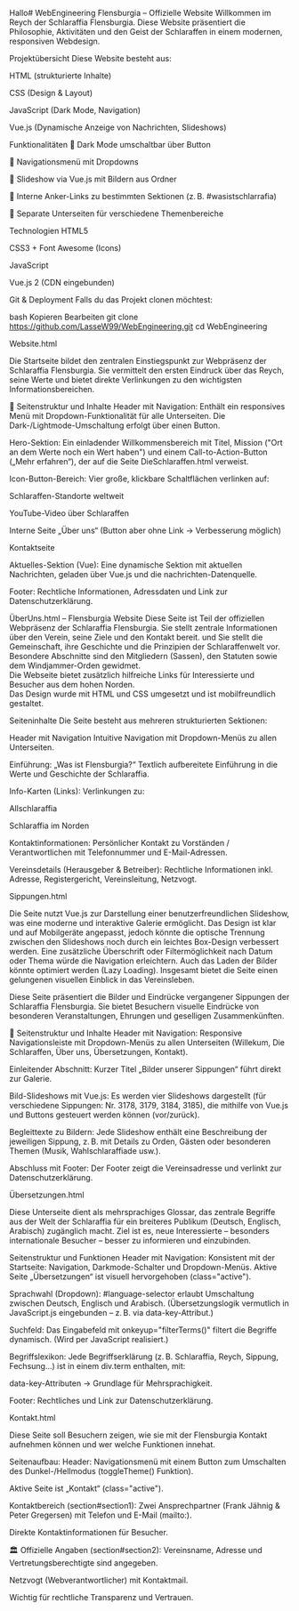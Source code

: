 Hallo# WebEngineering
Flensburgia – Offizielle Website
Willkommen im Reych der Schlaraffia Flensburgia. Diese Website präsentiert die Philosophie, Aktivitäten und den Geist der Schlaraffen in einem modernen, responsiven Webdesign.

Projektübersicht
Diese Website besteht aus:

HTML (strukturierte Inhalte)

CSS (Design & Layout)

JavaScript (Dark Mode, Navigation)

Vue.js (Dynamische Anzeige von Nachrichten, Slideshows)

 Funktionalitäten
🌙 Dark Mode umschaltbar über Button

🧭 Navigationsmenü mit Dropdowns

🔁 Slideshow via Vue.js mit Bildern aus Ordner

🔗 Interne Anker-Links zu bestimmten Sektionen (z. B. #wasistschlarrafia)

📄 Separate Unterseiten für verschiedene Themenbereiche

Technologien
HTML5

CSS3 + Font Awesome (Icons)

JavaScript

Vue.js 2 (CDN eingebunden)

 Git & Deployment
Falls du das Projekt clonen möchtest:

bash
Kopieren
Bearbeiten
git clone https://github.com/LasseW99/WebEngineering.git
cd WebEngineering


Website.html

Die Startseite bildet den zentralen Einstiegspunkt zur Webpräsenz der Schlaraffia Flensburgia. Sie vermittelt den ersten Eindruck über das Reych, seine Werte und bietet direkte Verlinkungen zu den wichtigsten Informationsbereichen.

🔧 Seitenstruktur und Inhalte
Header mit Navigation:
Enthält ein responsives Menü mit Dropdown-Funktionalität für alle Unterseiten. Die Dark-/Lightmode-Umschaltung erfolgt über einen Button.

Hero-Sektion:
Ein einladender Willkommensbereich mit Titel, Mission ("Ort an dem Werte noch ein Wert haben") und einem Call-to-Action-Button („Mehr erfahren“), der auf die Seite DieSchlaraffen.html verweist.

Icon-Button-Bereich:
Vier große, klickbare Schaltflächen verlinken auf:

Schlaraffen-Standorte weltweit

YouTube-Video über Schlaraffen

Interne Seite „Über uns“ (Button aber ohne Link → Verbesserung möglich)

Kontaktseite

Aktuelles-Sektion (Vue):
Eine dynamische Sektion mit aktuellen Nachrichten, geladen über Vue.js und die nachrichten-Datenquelle.

Footer:
Rechtliche Informationen, Adressdaten und Link zur Datenschutzerklärung.

ÜberUns.html – Flensburgia Website
Diese Seite ist Teil der offiziellen Webpräsenz der Schlaraffia Flensburgia. Sie stellt zentrale Informationen über den Verein, seine Ziele und den Kontakt bereit.
und Sie stellt die Gemeinschaft, ihre Geschichte und die Prinzipien der Schlaraffenwelt vor.  
Besondere Abschnitte sind den Mitgliedern (Sassen), den Statuten sowie dem Windjammer-Orden gewidmet.  
Die Webseite bietet zusätzlich hilfreiche Links für Interessierte und Besucher aus dem hohen Norden.  
Das Design wurde mit HTML und CSS umgesetzt und ist mobilfreundlich gestaltet.

Seiteninhalte
Die Seite besteht aus mehreren strukturierten Sektionen:

Header mit Navigation
Intuitive Navigation mit Dropdown-Menüs zu allen Unterseiten.

Einführung: „Was ist Flensburgia?“
Textlich aufbereitete Einführung in die Werte und Geschichte der Schlaraffia.

Info-Karten (Links):
Verlinkungen zu:

Allschlaraffia

Schlaraffia im Norden

Kontaktinformationen:
Persönlicher Kontakt zu Vorständen / Verantwortlichen mit Telefonnummer und E-Mail-Adressen.

Vereinsdetails (Herausgeber & Betreiber):
Rechtliche Informationen inkl. Adresse, Registergericht, Vereinsleitung, Netzvogt.


Sippungen.html

Die Seite nutzt Vue.js zur Darstellung einer benutzerfreundlichen Slideshow, was eine moderne und interaktive Galerie ermöglicht. Das Design ist klar und auf Mobilgeräte angepasst, jedoch könnte die optische Trennung zwischen den Slideshows noch durch ein leichtes Box-Design verbessert werden. Eine zusätzliche Überschrift oder Filtermöglichkeit nach Datum oder Thema würde die Navigation erleichtern. Auch das Laden der Bilder könnte optimiert werden (Lazy Loading). Insgesamt bietet die Seite einen gelungenen visuellen Einblick in das Vereinsleben.

Diese Seite präsentiert die Bilder und Eindrücke vergangener Sippungen der Schlaraffia Flensburgia. Sie bietet Besuchern visuelle Eindrücke von besonderen Veranstaltungen, Ehrungen und geselligen Zusammenkünften.

🔧 Seitenstruktur und Inhalte
Header mit Navigation:
Responsive Navigationsleiste mit Dropdown-Menüs zu allen Unterseiten (Willekum, Die Schlaraffen, Über uns, Übersetzungen, Kontakt).

Einleitender Abschnitt:
Kurzer Titel „Bilder unserer Sippungen“ führt direkt zur Galerie.

Bild-Slideshows mit Vue.js:
Es werden vier Slideshows dargestellt (für verschiedene Sippungen: Nr. 3178, 3179, 3184, 3185), die mithilfe von Vue.js und Buttons gesteuert werden können (vor/zurück).

Begleittexte zu Bildern:
Jede Slideshow enthält eine Beschreibung der jeweiligen Sippung, z. B. mit Details zu Orden, Gästen oder besonderen Themen (Musik, Wahlschlaraffiade usw.).

Abschluss mit Footer:
Der Footer zeigt die Vereinsadresse und verlinkt zur Datenschutzerklärung.



Übersetzungen.html

Diese Unterseite dient als mehrsprachiges Glossar, das zentrale Begriffe aus der Welt der Schlaraffia für ein breiteres Publikum (Deutsch, Englisch, Arabisch) zugänglich macht. Ziel ist es, neue Interessierte – besonders internationale Besucher – besser zu informieren und einzubinden.

Seitenstruktur und Funktionen
Header mit Navigation:
Konsistent mit der Startseite: Navigation, Darkmode-Schalter und Dropdown-Menüs. Aktive Seite „Übersetzungen“ ist visuell hervorgehoben (class="active").

Sprachwahl (Dropdown):
#language-selector erlaubt Umschaltung zwischen Deutsch, Englisch und Arabisch. (Übersetzungslogik vermutlich in JavaScript.js eingebunden – z. B. via data-key-Attribut.)

Suchfeld:
Das Eingabefeld mit onkeyup="filterTerms()" filtert die Begriffe dynamisch. (Wird per JavaScript realisiert.)

 Begriffslexikon:
Jede Begriffserklärung (z. B. Schlaraffia, Reych, Sippung, Fechsung...) ist in einem div.term enthalten, mit:

data-key-Attributen → Grundlage für Mehrsprachigkeit.

Footer:
Rechtliches und Link zur Datenschutzerklärung.

Kontakt.html

Diese Seite soll Besuchern zeigen, wie sie mit der Flensburgia Kontakt aufnehmen können und wer welche Funktionen innehat.

Seitenaufbau:
Header:
Navigationsmenü mit einem Button zum Umschalten des Dunkel-/Hellmodus (toggleTheme() Funktion).

Aktive Seite ist „Kontakt“ (class="active").

 Kontaktbereich (section#section1):
Zwei Ansprechpartner (Frank Jähnig & Peter Gregersen) mit Telefon und E-Mail (mailto:).

Direkte Kontaktinformationen für Besucher.

🏛️ Offizielle Angaben (section#section2):
Vereinsname, Adresse und Vertretungsberechtigte sind angegeben.

Netzvogt (Webverantwortlicher) mit Kontaktmail.

Wichtig für rechtliche Transparenz und Vertrauen.